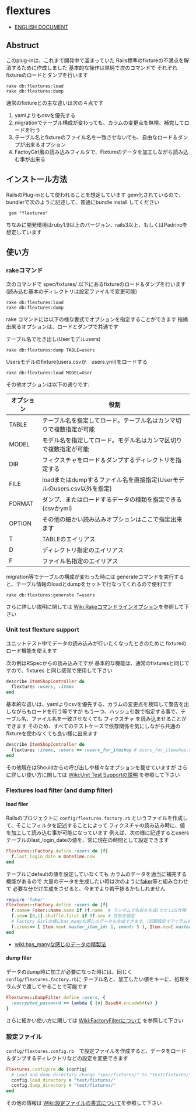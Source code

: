 # flextures

* [ENGLISH DOCUMENT](https://github.com/baban/flextures/blob/master/README.md)

## Abstruct

このplug-inは、これまで開発中で溜まっていた
Rails標準のfixtureの不満点を解消するために作成しました
基本的な操作は単純で次のコマンドで
それぞれfixtureのロードとダンプを行います

```
rake db:flextures:load
rake db:flextures:dump
```

通常のfixtureとの主な違いは次の４点です

1. yamlよりもcsvを優先する
2. migrationでテーブル構成が変わっても、カラムの変更点を無視、補完してロードを行う
3. テーブル名とfixtureのファイル名を一致させないでも、自由なロード＆ダンプが出来るオプション
4. FactoyGirl風の読み込みフィルタで、Fixtureのデータを加工しながら読み込む事が出来る

## インストール方法

RailsのPlug-inとして使われることを想定しています
gem化されているので、bundlerで次のように記述して、普通にbundle install してください

```
 gem "flextures"
```

ちなみに開発環境はruby1.9以上のバージョン、rails3以上、もしくはPadrinoを想定しています

## 使い方

### rakeコマンド

次のコマンドで spec/fixtures/ 以下にあるfixtureのロード＆ダンプを行います
(読み込む基本のディレクトリは設定ファイルで変更可能)

```
rake db:flextures:load
rake db:flextures:dump
```

rake コマンドには以下の様な書式でオプションを指定することができます
指摘出来るオプションは、ロードとダンプで共通です

テーブル名で吐き出し(Userモデルusers)

```
rake db:flextures:dump TABLE=users
```

Usersモデルのfixture(users.csvか　users.yml)をロードする

```
rake db:flextures:load MODEL=User
```

その他オプションは以下の通りです:

| オプション | 役割                                                              |
------------|--------------------------------------------------------------------
| TABLE     | テーブル名を指定してロード。テーブル名はカンマ切りで複数指定が可能        |
| MODEL     | モデル名を指定してロード。モデル名はカンマ区切りで複数指定が可能          |
| DIR       | フィクスチャをロード＆ダンプするディレクトリを指定する                   |
| FILE      | loadまたはdumpするファイル名を直接指定(Userモデルのusers.csv以外を指定) |
| FORMAT    | ダンプ、またはロードするデータの種類を指定できる(csvかyml)              |
| OPTION    | その他の細かい読み込みオプションはここで指定出来ます                     |
| T         | TABLEのエイリアス                                                   |
| D         | ディレクトリ指定のエイリアス                                          |
| F         | ファイル名指定のエイリアス                                            |

migration等でテーブルの構成が変わった時には
generateコマンドを実行すると、テーブル情報のloadとdumpをセットで行なってくれるので便利です

```
rake db:flextures:generate T=users
```

さらに詳しい説明に関しては [Wiki:Rakeコマンドラインオプション](https://github.com/baban/flextures/wiki/Rake%E3%82%B3%E3%83%9E%E3%83%B3%E3%83%89%E3%82%AA%E3%83%97%E3%82%B7%E3%83%A7%E3%83%B3)を参照して下さい

### Unit test flexture support

ユニットテスト中でデータの読み込みが行いたくなったときのために
fixtureのロード機能を使えます

次の例はRSpecからの読み込みですが
基本的な機能は、通常のfixturesと同じですので、fixtures と同じ感覚で使用して下さい

```ruby
describe ItemShopController do
  flextures :users, :items
end
```

基本的な違いは、yamlよりcsvを優先する、カラムの変更点を検知して警告を出しながらもロードを行う等ですが
もう一つ、ハッシュ引数で指定する事で、テーブル名、ファイル名を一致させなくても フィクスチャ を読み込ませることができます
そのため、すべてのテストケースで依存関係を気にしながら共通のfixtureを使わなくても良い様に出来ます

```ruby
describe ItemShopController do
  flextures :items, :users => :users_for_itmshop # users_for_itemshop.csv をロードする
end
```

その他現在はShouldからの呼び出しや様々なオプションを載せていますが
さらに詳しい使い方に関しては [Wiki:Unit Test Supportの説明](https://github.com/baban/flextures/wiki/Unit-test-support%E3%81%AE%E8%AA%AC%E6%98%8E) を参照して下さい

### Flextures load filter (and dump filter)

#### load filer

Railsのプロジェクトに `config/flextures.factory.rb` というファイルを作成して、そこにフィルタを記述することによって
フィクスチャの読み込み時に、値を加工して読み込む事が可能になっています
例えば、次の様に記述するとusersテーブルのlast_login_dateの値を、常に現在の時間として設定できます

```ruby
Flextures::Factory.define :users do |f|
  f.last_login_date = DateTime.now
end
```

テーブルにdefaultの値を設定していなくても
カラムのデータを適当に補完する機能があるので
大量のデータを生成したい時は次のように[faker](https://github.com/stympy/faker)等と組み合わせて
必要な分だけ生成をさせると、今までより若干捗るかもしれません

```ruby
require 'faker'
Flextures::Factory.define :users do |f|
  f.name= Faker::Name.name if !f.name  # ランダムで名前を生成(ただしUS仕様
  f.sex= [0,1].shuffle.first if !f.sex # 性別を設定
  # Factory Girlの様にhas_manyな感じのデータも生成できます。（初期設定でアイテムを２個持たせる）
  f.items<< [ Item.new( master_item_id: 1, count: 5 ), Item.new( master_item_id: 2, count: 3 ) ]
end
```

* [wiki:has_manyな感じのデータの精製法](https://github.com/baban/flextures/wiki/Has-many%E3%81%AA%E6%84%9F%E3%81%98%E3%81%AE%E3%83%87%E3%83%BC%E3%82%BF%E3%81%AE%E7%B2%BE%E8%A3%BD%E6%96%B9%E6%B3%95)

#### dump filer

データのdump時に加工が必要になった時には、同じく`config/flextures.factory.rb`に
テーブル名と、加工したい値をキーに、処理をラムダで渡してやることで可能です

```ruby
Flextures::DumpFilter.define :users, {
  :encrypted_password => lambda { |v| Base64.encode64(v) }
}
```

さらに細かい使い方に関しては [Wiki:FactoryFilterについて](https://github.com/baban/flextures/wiki/Factoryfilter%E3%81%AB%E3%81%A4%E3%81%84%E3%81%A6) を参照して下さい

### 設定ファイル

`config/flextures.config.rb`　で設定ファイルを作成すると、データをロード＆ダンプするディレクトリなどの設定を変更できます



```ruby
Flextures.configure do |config|
  # Load and dump directory change "spec/fixtures/" to "test/fixtures/"
  config.load_directory = "test/fixtures/"
  config.dump_directory = "test/fixtures/"
end
```

その他の情報は [Wiki:設定ファイルの書式について](https://github.com/baban/flextures/wiki/%E8%A8%AD%E5%AE%9A%E3%83%95%E3%82%A1%E3%82%A4%E3%83%AB%E3%81%AE%E6%9B%B8%E5%BC%8F%E3%81%AB%E3%81%A4%E3%81%84%E3%81%A6)を参照して下さい
